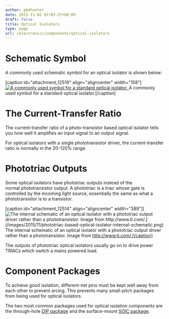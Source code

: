 ```yaml
---
author: gbmhunter
date: 2015-11-02 03:03:37+00:00
draft: false
title: Optical Isolators
type: page
url: /electronics/components/optical-isolators
---
```


# Schematic Symbol

A commonly used schematic symbol for an optical isolator is shown below:

[caption id="attachment_12519" align="aligncenter" width="158"][![A commonly used symbol for a standard optical isolator.](/images/2015/11/opto-isolator-schematic-symbol.png)
](/images/2015/11/opto-isolator-schematic-symbol.png) A commonly used symbol for a standard optical isolator.[/caption]

# The Current-Transfer Ratio

The current-transfer ratio of a photo-transistor based optical isolator tells you how well it amplifies an input signal to an output signal.

For optical isolators with a single phototransistor driver, the current-transfer ratio is normally in the 20-120% range.

# Phototriac Outputs

Some optical isolators have phototriac outputs instead of the normal phototransistor output. A phototriac is a triac whose gate is controlled by the incoming light source, essentially the same as what a phototransistor is to a transistor.

[caption id="attachment_12514" align="aligncenter" width="389"][![The internal schematic of an optical isolator with a phototriac output driver rather than a phototransistor. Image from http://www.ti.com/.](/images/2015/11/phototriac-based-optical-isolator-internal-schematic.png)
](/images/2015/11/phototriac-based-optical-isolator-internal-schematic.png) The internal schematic of an optical isolator with a phototriac output driver rather than a phototransistor. Image from http://www.ti.com/.[/caption]

The outputs of phototriac optical isolators usually go on to drive power TRIACs which switch a mains powered load.

# Component Packages

To achieve good isolation, different-net pins must be kept well away from each other to prevent arcing. This prevents many small-pitch packages from being used for optical isolators.

The two most common packages used for optical isolation components are the through-hole [DIP package](http://blog.mbedded.ninja/pcb-design/component-packages/dip-component-package) and the surface-mount [SOIC package](http://blog.mbedded.ninja/pcb-design/component-packages/soic-component-package).
